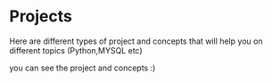 # Projects
Here are different types of  project and concepts that will help you on different topics (Python,MYSQL etc)

you can see the project and concepts :)
